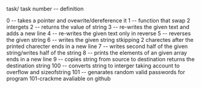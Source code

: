 task/ task number  -- definition

0 -- takes a pointer and ovewrite/dereference it
1 -- function that swap 2 intergets
2 -- returns the value of string
3 -- re-writes the given text and adds a new line
4 -- re-writes the given text only in reverse
5 -- reverses the given string
6 -- writes the given string stkipping 2 charectes after the printed charecter ends in a new line
7 -- writes second half of the given string/writes half of the string
8 -- prints the elements of an given array ends in a new line
9 -- copies string from source to destination returns the destination string
100 -- converts string to interger taking account to overflow and sizeofstring
101 -- genarates random valid passwords for program 101-crackme avaliable on github
